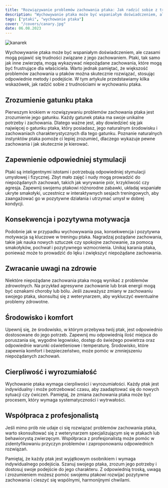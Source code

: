```yaml
---
title: "Rozwiązywanie problemów zachowania ptaka: Jak radzić sobie z trudnościami w wychowaniu"
description: "Wychowywanie ptaka może być wspaniałym doświadczeniem, ale czasami mogą pojawić się trudności związane z jego zachowaniem. Ptaki, tak samo jak inne zwierzęta, mogą wykazywać niepożądane zachowania, które mogą być frustrujące dla właściciela. Warto jednak pamiętać, że większość problemów zachowania u ptaków można skutecznie rozwiązać, stosując odpowiednie metody i podejście."
tags: ["ptaki", "wychowanie ptaka"]
cover: "/covers/canary.jpg"
date: 06.08.2023
---
```


![kanarek](/covers/canary.jpg)

Wychowywanie ptaka może być wspaniałym doświadczeniem, ale czasami mogą pojawić się trudności związane z jego zachowaniem. Ptaki, tak samo jak inne zwierzęta, mogą wykazywać niepożądane zachowania, które mogą być frustrujące dla właściciela. Warto jednak pamiętać, że większość problemów zachowania u ptaków można skutecznie rozwiązać, stosując odpowiednie metody i podejście. W tym artykule przedstawiamy kilka wskazówek, jak radzić sobie z trudnościami w wychowaniu ptaka.

## Zrozumienie gatunku ptaka

Pierwszym krokiem w rozwiązywaniu problemów zachowania ptaka jest zrozumienie jego gatunku. Każdy gatunek ptaka ma swoje unikalne potrzeby i zachowania. Dlatego ważne jest, aby dowiedzieć się jak najwięcej o gatunku ptaka, który posiadasz, jego naturalnym środowisku i zachowaniach charakterystycznych dla tego gatunku. Poznanie naturalnych instynktów ptaka pomoże ci lepiej zrozumieć, dlaczego wykazuje pewne zachowania i jak skutecznie je kierować.

## Zapewnienie odpowiedniej stymulacji

Ptaki są inteligentnymi istotami i potrzebują odpowiedniej stymulacji umysłowej i fizycznej. Zbyt mało zajęć i nudy mogą prowadzić do niepożądanych zachowań, takich jak wyrywanie piór, krzykliwość czy agresja. Zapewnij swojemu ptakowi różnorodne zabawki, układaj wspaniałe ukryte smakołyki, uczestnicz w interaktywnych sesjach treningowych, aby zaangażować go w pozytywne działania i utrzymać umysł w dobrej kondycji.

## Konsekwencja i pozytywna motywacja

Podobnie jak w przypadku wychowywania psa, konsekwencja i pozytywna motywacja są kluczowe w treningu ptaka. Nagradzaj pożądane zachowania, takie jak nauka nowych sztuczek czy spokojne zachowanie, za pomocą smakołyków, pochwał i pozytywnego wzmocnienia. Unikaj karania ptaka, ponieważ może to prowadzić do lęku i zwiększyć niepożądane zachowania.

## Zwracanie uwagi na zdrowie

Niektóre niepożądane zachowania ptaka mogą wynikać z problemów zdrowotnych. Na przykład agresywne zachowanie lub brak energii mogą być oznakami choroby lub bólu. Jeśli zauważysz zmiany w zachowaniu swojego ptaka, skonsultuj się z weterynarzem, aby wykluczyć ewentualne problemy zdrowotne.

## Środowisko i komfort

Upewnij się, że środowisko, w którym przebywa twój ptak, jest odpowiednio dostosowane do jego potrzeb. Zapewnij mu odpowiednią ilość miejsca do poruszania się, wygodne legowisko, dostęp do świeżego powietrza oraz odpowiednie warunki oświetleniowe i temperaturę. Środowisko, które zapewnia komfort i bezpieczeństwo, może pomóc w zmniejszeniu niepożądanych zachowań.

## Cierpliwość i wyrozumiałość

Wychowanie ptaka wymaga cierpliwości i wyrozumiałości. Każdy ptak jest indywidualny i może potrzebować czasu, aby zaadaptować się do nowych sytuacji czy ćwiczeń. Pamiętaj, że zmiana zachowania ptaka może być procesem, który wymaga systematyczności i wytrwałości.

## Współpraca z profesjonalistą

Jeśli mimo prób nie udaje ci się rozwiązać problemów zachowania ptaka, warto skonsultować się z weterynarzem specjalizującym się w ptakach lub behawiorystą zwierzęcym. Współpraca z profesjonalistą może pomóc w zidentyfikowaniu przyczyn problemów i zaproponowaniu odpowiednich rozwiązań.

Pamiętaj, że każdy ptak jest wyjątkowym osobnikiem i wymaga indywidualnego podejścia. Szanuj swojego ptaka, zrozum jego potrzeby i dostosuj swoje podejście do jego charakteru. Z odpowiednią troską, uwagą i zrozumieniem możesz pomóc swojemu ptakowi rozwijać pozytywne zachowania i cieszyć się wspólnymi, harmonijnymi chwilami.
